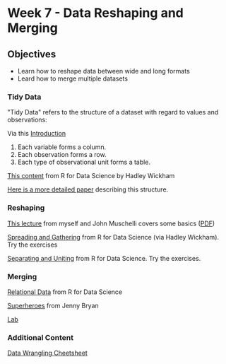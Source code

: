 # Week 7 - Data Reshaping and Merging

## Objectives

- Learn how to reshape data between wide and long formats
- Leard how to merge multiple datasets

### Tidy Data

"Tidy Data" refers to the structure of a dataset with regard to values and observations:

Via this [Introduction](https://cran.r-project.org/web/packages/tidyr/vignettes/tidy-data.html)

1. Each variable forms a column.
2. Each observation forms a row.
3. Each type of observational unit forms a table.

[This content](http://r4ds.had.co.nz/tidy-data.html#tidy-data-1) from R for Data Science by Hadley Wickham

[Here is a more detailed paper](http://vita.had.co.nz/papers/tidy-data.pdf) describing this structure.

### Reshaping

[This lecture](http://aejaffe.com/winterR_2017/Manipulating_Data_in_R/lecture/Manipulating_Data_in_R.html) from myself and John Muschelli covers some basics ([PDF](http://aejaffe.com/winterR_2017/Manipulating_Data_in_R/lecture/Manipulating_Data_in_R.html))

[Spreading and Gathering](http://r4ds.had.co.nz/tidy-data.html#spreading-and-gathering) from R for Data Science (via Hadley Wickham). Try the exercises

[Separating and Uniting](http://r4ds.had.co.nz/tidy-data.html#separating-and-uniting) from R for Data Science. Try the exercises.

### Merging

[Relational Data](http://r4ds.had.co.nz/relational-data.html#introduction-7) from R for Data Science

[Superheroes](http://stat545.com/bit001_dplyr-cheatsheet.html) from Jenny Bryan

[Lab](http://aejaffe.com/winterR_2017/Manipulating_Data_in_R/lab/Data_Manipulation_Lab.R)

### Additional Content

[Data Wrangling Cheetsheet](https://www.rstudio.com/wp-content/uploads/2015/02/data-wrangling-cheatsheet.pdf)